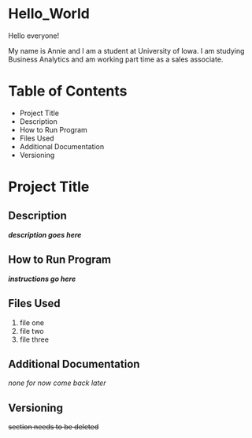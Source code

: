 # Hello_World

Hello everyone!

My name is Annie and I am a student at University of Iowa. I am studying Business Analytics and am working part time as a sales associate. 

# Table of Contents
- Project Title
- Description
- How to Run Program
- Files Used
- Additional Documentation
- Versioning

# Project Title

## Description
***description goes here***
## How to Run Program
***instructions go here***
## Files Used
1. file one
2. file two
3. file three
## Additional Documentation
*none for now come back later*
## Versioning
~~section needs to be deleted~~
